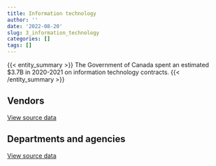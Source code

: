 ```yaml
---
title: Information technology
author: ''
date: '2022-08-20'
slug: 3_information_technology
categories: []
tags: []
---
```


<script src="/rmarkdown-libs/htmlwidgets/htmlwidgets.js"></script>
<link href="/rmarkdown-libs/datatables-css/datatables-crosstalk.css" rel="stylesheet" />
<script src="/rmarkdown-libs/datatables-binding/datatables.js"></script>
<script src="/rmarkdown-libs/jquery/jquery-3.6.0.min.js"></script>
<link href="/rmarkdown-libs/dt-core-bootstrap/css/dataTables.bootstrap.min.css" rel="stylesheet" />
<link href="/rmarkdown-libs/dt-core-bootstrap/css/dataTables.bootstrap.extra.css" rel="stylesheet" />
<script src="/rmarkdown-libs/dt-core-bootstrap/js/jquery.dataTables.min.js"></script>
<script src="/rmarkdown-libs/dt-core-bootstrap/js/dataTables.bootstrap.min.js"></script>
<link href="/rmarkdown-libs/crosstalk/css/crosstalk.min.css" rel="stylesheet" />
<script src="/rmarkdown-libs/crosstalk/js/crosstalk.min.js"></script>
<script src="/rmarkdown-libs/htmlwidgets/htmlwidgets.js"></script>
<link href="/rmarkdown-libs/datatables-css/datatables-crosstalk.css" rel="stylesheet" />
<script src="/rmarkdown-libs/datatables-binding/datatables.js"></script>
<script src="/rmarkdown-libs/jquery/jquery-3.6.0.min.js"></script>
<link href="/rmarkdown-libs/dt-core-bootstrap/css/dataTables.bootstrap.min.css" rel="stylesheet" />
<link href="/rmarkdown-libs/dt-core-bootstrap/css/dataTables.bootstrap.extra.css" rel="stylesheet" />
<script src="/rmarkdown-libs/dt-core-bootstrap/js/jquery.dataTables.min.js"></script>
<script src="/rmarkdown-libs/dt-core-bootstrap/js/dataTables.bootstrap.min.js"></script>
<link href="/rmarkdown-libs/crosstalk/css/crosstalk.min.css" rel="stylesheet" />
<script src="/rmarkdown-libs/crosstalk/js/crosstalk.min.js"></script>

{{< entity_summary >}}
The Government of Canada spent an estimated \$3.7B in 2020-2021 on information technology contracts.
{{< /entity_summary >}}

## Vendors

<div id="htmlwidget-1" style="width:100%;height:auto;" class="datatables html-widget"></div>
<script type="application/json" data-for="htmlwidget-1">{"x":{"style":"bootstrap","filter":"none","vertical":false,"data":[["<a href=\"/vendors/1019837_ontario/\">1019837 ONTARIO<\/a>","<a href=\"/vendors/10647802_canada/\">10647802 CANADA<\/a>","<a href=\"/vendors/11983890_canada_centre/\">11983890 CANADA CENTRE<\/a>","<a href=\"/vendors/2keys/\">2KEYS<\/a>","<a href=\"/vendors/3d_datacomm/\">3D DATACOMM<\/a>","<a href=\"/vendors/3m_canada_company/\">3M CANADA COMPANY<\/a>","<a href=\"/vendors/4_office_automation/\">4 OFFICE AUTOMATION<\/a>","<a href=\"/vendors/4plan_consulting/\">4PLAN CONSULTING<\/a>","<a href=\"/vendors/529040_ontario_and_880382/\">529040 ONTARIO AND 880382<\/a>","<a href=\"/vendors/a_hundred_answers/\">A HUNDRED ANSWERS<\/a>","<a href=\"/vendors/ab_sciex/\">AB SCIEX<\/a>","<a href=\"/vendors/accenture/\">ACCENTURE<\/a>","<a href=\"/vendors/access_2_networks/\">ACCESS 2 NETWORKS<\/a>","<a href=\"/vendors/acme_future_security_controls/\">ACME FUTURE SECURITY CONTROLS<\/a>","<a href=\"/vendors/act/\">ACT<\/a>","<a href=\"/vendors/adga_group/\">ADGA GROUP<\/a>","<a href=\"/vendors/adobe/\">ADOBE<\/a>","<a href=\"/vendors/adrm_technology_consulting/\">ADRM TECHNOLOGY CONSULTING<\/a>","<a href=\"/vendors/advanced_business_interiors/\">ADVANCED BUSINESS INTERIORS<\/a>","<a href=\"/vendors/advanced_chippewa_technologies/\">ADVANCED CHIPPEWA TECHNOLOGIES<\/a>","<a href=\"/vendors/agilent/\">AGILENT<\/a>","<a href=\"/vendors/ainsworth/\">AINSWORTH<\/a>","<a href=\"/vendors/airbus/\">AIRBUS<\/a>","<a href=\"/vendors/altis_human_resources/\">ALTIS HUMAN RESOURCES<\/a>","<a href=\"/vendors/amazon/\">AMAZON<\/a>","<a href=\"/vendors/amtek_engineering/\">AMTEK ENGINEERING<\/a>","<a href=\"/vendors/anixter_canada/\">ANIXTER CANADA<\/a>","<a href=\"/vendors/ansys_canada/\">ANSYS CANADA<\/a>","<a href=\"/vendors/applied_electonics/\">APPLIED ELECTONICS<\/a>","<a href=\"/vendors/apption/\">APPTION<\/a>","<a href=\"/vendors/ari_financial_services/\">ARI FINANCIAL SERVICES<\/a>","<a href=\"/vendors/ariba/\">ARIBA<\/a>","<a href=\"/vendors/aris_global/\">ARIS GLOBAL<\/a>","<a href=\"/vendors/artemp_personnel_services/\">ARTEMP PERSONNEL SERVICES<\/a>","<a href=\"/vendors/asokan_business_interiors/\">ASOKAN BUSINESS INTERIORS<\/a>","<a href=\"/vendors/associated_engineering/\">ASSOCIATED ENGINEERING<\/a>","<a href=\"/vendors/atco/\">ATCO<\/a>","<a href=\"/vendors/attachmate/\">ATTACHMATE<\/a>","<a href=\"/vendors/avi_spl_canada/\">AVI SPL CANADA<\/a>","<a href=\"/vendors/b_l_associates/\">B L ASSOCIATES<\/a>","<a href=\"/vendors/bae_systems/\">BAE SYSTEMS<\/a>","<a href=\"/vendors/banctec_canada/\">BANCTEC CANADA<\/a>","<a href=\"/vendors/banfield_seguin/\">BANFIELD SEGUIN<\/a>","<a href=\"/vendors/bdo_canada/\">BDO CANADA<\/a>","<a href=\"/vendors/bell_and_howell_canada/\">BELL AND HOWELL CANADA<\/a>","<a href=\"/vendors/bell_canada/\">BELL CANADA<\/a>","<a href=\"/vendors/biomerieux_canada/\">BIOMERIEUX CANADA<\/a>","<a href=\"/vendors/black_mcdonald/\">BLACK MCDONALD<\/a>","<a href=\"/vendors/blackberry/\">BLACKBERRY<\/a>","<a href=\"/vendors/bluedot/\">BLUEDOT<\/a>","<a href=\"/vendors/blumetric_environmental/\">BLUMETRIC ENVIRONMENTAL<\/a>","<a href=\"/vendors/bmc_software_canada/\">BMC SOFTWARE CANADA<\/a>","<a href=\"/vendors/bombardier/\">BOMBARDIER<\/a>","<a href=\"/vendors/bp_m_government_im_it_consulting/\">BP M GOVERNMENT IM IT CONSULTING<\/a>","<a href=\"/vendors/bragg_communications/\">BRAGG COMMUNICATIONS<\/a>","<a href=\"/vendors/brandt_tractor/\">BRANDT TRACTOR<\/a>","<a href=\"/vendors/bridges_of_canada/\">BRIDGES OF CANADA<\/a>","<a href=\"/vendors/broadnet_telecom/\">BROADNET TELECOM<\/a>","<a href=\"/vendors/brookfield_global_integrated_solutions/\">BROOKFIELD GLOBAL INTEGRATED SOLUTIONS<\/a>","<a href=\"/vendors/bruker/\">BRUKER<\/a>","<a href=\"/vendors/c_core/\">C CORE<\/a>","<a href=\"/vendors/cache_computer_consulting/\">CACHE COMPUTER CONSULTING<\/a>","<a href=\"/vendors/cae/\">CAE<\/a>","<a href=\"/vendors/calian/\">CALIAN<\/a>","<a href=\"/vendors/campbell_scientific_canada/\">CAMPBELL SCIENTIFIC CANADA<\/a>","<a href=\"/vendors/canada_post/\">CANADA POST<\/a>","<a href=\"/vendors/canadian_bank_note_company/\">CANADIAN BANK NOTE COMPANY<\/a>","<a href=\"/vendors/canadian_corps_of_commissionaires/\">CANADIAN CORPS OF COMMISSIONAIRES<\/a>","<a href=\"/vendors/canadian_development_consultants/\">CANADIAN DEVELOPMENT CONSULTANTS<\/a>","<a href=\"/vendors/canon/\">CANON<\/a>","<a href=\"/vendors/cansel_survey_equipment/\">CANSEL SURVEY EQUIPMENT<\/a>","<a href=\"/vendors/carahsoft_technology/\">CARAHSOFT TECHNOLOGY<\/a>","<a href=\"/vendors/careworx/\">CAREWORX<\/a>","<a href=\"/vendors/carswell/\">CARSWELL<\/a>","<a href=\"/vendors/cbci_telecom/\">CBCI TELECOM<\/a>","<a href=\"/vendors/cdw_canada/\">CDW CANADA<\/a>","<a href=\"/vendors/cedrom_sni/\">CEDROM SNI<\/a>","<a href=\"/vendors/cellebrite/\">CELLEBRITE<\/a>","<a href=\"/vendors/cgi/\">CGI<\/a>","<a href=\"/vendors/channel_management_international/\">CHANNEL MANAGEMENT INTERNATIONAL<\/a>","<a href=\"/vendors/chubb_edwards/\">CHUBB EDWARDS<\/a>","<a href=\"/vendors/cima/\">CIMA<\/a>","<a href=\"/vendors/cision_canada/\">CISION CANADA<\/a>","<a href=\"/vendors/cistel_technology/\">CISTEL TECHNOLOGY<\/a>","<a href=\"/vendors/citrix/\">CITRIX<\/a>","<a href=\"/vendors/click_networks/\">CLICK NETWORKS<\/a>","<a href=\"/vendors/closereach/\">CLOSEREACH<\/a>","<a href=\"/vendors/co_ven/\">CO VEN<\/a>","<a href=\"/vendors/cofomo/\">COFOMO<\/a>","<a href=\"/vendors/colt_canada/\">COLT CANADA<\/a>","<a href=\"/vendors/combat_networks/\">COMBAT NETWORKS<\/a>","<a href=\"/vendors/commvault_systems/\">COMMVAULT SYSTEMS<\/a>","<a href=\"/vendors/compucom_canada/\">COMPUCOM CANADA<\/a>","<a href=\"/vendors/computer_associates_canada/\">COMPUTER ASSOCIATES CANADA<\/a>","<a href=\"/vendors/compuware_of_canada/\">COMPUWARE OF CANADA<\/a>","<a href=\"/vendors/conexsys/\">CONEXSYS<\/a>","<a href=\"/vendors/conoscenti_technologies/\">CONOSCENTI TECHNOLOGIES<\/a>","<a href=\"/vendors/contract_community/\">CONTRACT COMMUNITY<\/a>","<a href=\"/vendors/coradix_technology_consulting/\">CORADIX TECHNOLOGY CONSULTING<\/a>","<a href=\"/vendors/corbel_management/\">CORBEL MANAGEMENT<\/a>","<a href=\"/vendors/cossette_communications/\">COSSETTE COMMUNICATIONS<\/a>","<a href=\"/vendors/csdc_systems/\">CSDC SYSTEMS<\/a>","<a href=\"/vendors/ctoms/\">CTOMS<\/a>","<a href=\"/vendors/cubic_defense_applications/\">CUBIC DEFENSE APPLICATIONS<\/a>","<a href=\"/vendors/cytelligence/\">CYTELLIGENCE<\/a>","<a href=\"/vendors/d_mark_biosciences/\">D MARK BIOSCIENCES<\/a>","<a href=\"/vendors/d4is_solutions/\">D4IS SOLUTIONS<\/a>","<a href=\"/vendors/dalhousie_university/\">DALHOUSIE UNIVERSITY<\/a>","<a href=\"/vendors/dalian_enterprises/\">DALIAN ENTERPRISES<\/a>","<a href=\"/vendors/dasco_equipment/\">DASCO EQUIPMENT<\/a>","<a href=\"/vendors/decisive_technologies/\">DECISIVE TECHNOLOGIES<\/a>","<a href=\"/vendors/delco_automation/\">DELCO AUTOMATION<\/a>","<a href=\"/vendors/dell_computer/\">DELL COMPUTER<\/a>","<a href=\"/vendors/deloitte_and_touche/\">DELOITTE AND TOUCHE<\/a>","<a href=\"/vendors/diligens/\">DILIGENS<\/a>","<a href=\"/vendors/dls_technology/\">DLS TECHNOLOGY<\/a>","<a href=\"/vendors/dnr_consulting_group/\">DNR CONSULTING GROUP<\/a>","<a href=\"/vendors/donna_cona/\">DONNA CONA<\/a>","<a href=\"/vendors/dwp_solutions/\">DWP SOLUTIONS<\/a>","<a href=\"/vendors/dymech_engineering/\">DYMECH ENGINEERING<\/a>","<a href=\"/vendors/dynabook_canada/\">DYNABOOK CANADA<\/a>","<a href=\"/vendors/dynamic_personnel_consultants/\">DYNAMIC PERSONNEL CONSULTANTS<\/a>","<a href=\"/vendors/eagle_professional_resources/\">EAGLE PROFESSIONAL RESOURCES<\/a>","<a href=\"/vendors/eberhard_von_huene_associates/\">EBERHARD VON HUENE ASSOCIATES<\/a>","<a href=\"/vendors/ebsco_canada/\">EBSCO CANADA<\/a>","<a href=\"/vendors/eclipsys_solutions/\">ECLIPSYS SOLUTIONS<\/a>","<a href=\"/vendors/ecole_de_langues_abce/\">ECOLE DE LANGUES ABCE<\/a>","<a href=\"/vendors/ekos_research_associates/\">EKOS RESEARCH ASSOCIATES<\/a>","<a href=\"/vendors/elsevier/\">ELSEVIER<\/a>","<a href=\"/vendors/emcon_services/\">EMCON SERVICES<\/a>","<a href=\"/vendors/empowered_networks/\">EMPOWERED NETWORKS<\/a>","<a href=\"/vendors/entrust/\">ENTRUST<\/a>","<a href=\"/vendors/eperformance/\">EPERFORMANCE<\/a>","<a href=\"/vendors/equasion_business_technologies/\">EQUASION BUSINESS TECHNOLOGIES<\/a>","<a href=\"/vendors/ernst_young/\">ERNST YOUNG<\/a>","<a href=\"/vendors/esri/\">ESRI<\/a>","<a href=\"/vendors/etico/\">ETICO<\/a>","<a href=\"/vendors/excel_human_resources/\">EXCEL HUMAN RESOURCES<\/a>","<a href=\"/vendors/extravision_video_technologies/\">EXTRAVISION VIDEO TECHNOLOGIES<\/a>","<a href=\"/vendors/extron_electronics_rgb_systems/\">EXTRON ELECTRONICS RGB SYSTEMS<\/a>","<a href=\"/vendors/factiva/\">FACTIVA<\/a>","<a href=\"/vendors/fast_track_staffing/\">FAST TRACK STAFFING<\/a>","<a href=\"/vendors/felix_technology/\">FELIX TECHNOLOGY<\/a>","<a href=\"/vendors/forrester_research/\">FORRESTER RESEARCH<\/a>","<a href=\"/vendors/freebalance/\">FREEBALANCE<\/a>","<a href=\"/vendors/frequentis_canada/\">FREQUENTIS CANADA<\/a>","<a href=\"/vendors/fsc/\">FSC<\/a>","<a href=\"/vendors/fujitsu/\">FUJITSU<\/a>","<a href=\"/vendors/fundy_contractors/\">FUNDY CONTRACTORS<\/a>","<a href=\"/vendors/gap_wireless/\">GAP WIRELESS<\/a>","<a href=\"/vendors/gartner/\">GARTNER<\/a>","<a href=\"/vendors/gc_strategies/\">GC STRATEGIES<\/a>","<a href=\"/vendors/general_electric_canada/\">GENERAL ELECTRIC CANADA<\/a>","<a href=\"/vendors/genesis_integration/\">GENESIS INTEGRATION<\/a>","<a href=\"/vendors/glasshouse_systems/\">GLASSHOUSE SYSTEMS<\/a>","<a href=\"/vendors/global_knowledge/\">GLOBAL KNOWLEDGE<\/a>","<a href=\"/vendors/global_upholstery/\">GLOBAL UPHOLSTERY<\/a>","<a href=\"/vendors/golder_associates/\">GOLDER ASSOCIATES<\/a>","<a href=\"/vendors/grand_toy/\">GRAND TOY<\/a>","<a href=\"/vendors/greater_toronto_airport_authority/\">GREATER TORONTO AIRPORT AUTHORITY<\/a>","<a href=\"/vendors/hawboldt_industries/\">HAWBOLDT INDUSTRIES<\/a>","<a href=\"/vendors/haworth/\">HAWORTH<\/a>","<a href=\"/vendors/hewlett_packard/\">HEWLETT PACKARD<\/a>","<a href=\"/vendors/hitachi_data_systems/\">HITACHI DATA SYSTEMS<\/a>","<a href=\"/vendors/hitrac/\">HITRAC<\/a>","<a href=\"/vendors/honeywell/\">HONEYWELL<\/a>","<a href=\"/vendors/hootsuite_media/\">HOOTSUITE MEDIA<\/a>","<a href=\"/vendors/horizant/\">HORIZANT<\/a>","<a href=\"/vendors/hoskin_scientific/\">HOSKIN SCIENTIFIC<\/a>","<a href=\"/vendors/hubspoke/\">HUBSPOKE<\/a>","<a href=\"/vendors/hypertec/\">HYPERTEC<\/a>","<a href=\"/vendors/i4c_information_technology/\">I4C INFORMATION TECHNOLOGY<\/a>","<a href=\"/vendors/ibiska_telecom/\">IBISKA TELECOM<\/a>","<a href=\"/vendors/ibm_canada/\">IBM CANADA<\/a>","<a href=\"/vendors/iceberg_networks/\">ICEBERG NETWORKS<\/a>","<a href=\"/vendors/ids_systems_consultants/\">IDS SYSTEMS CONSULTANTS<\/a>","<a href=\"/vendors/ifathom/\">IFATHOM<\/a>","<a href=\"/vendors/ihs_global/\">IHS GLOBAL<\/a>","<a href=\"/vendors/iic_technologies/\">IIC TECHNOLOGIES<\/a>","<a href=\"/vendors/illumina_canada/\">ILLUMINA CANADA<\/a>","<a href=\"/vendors/imp_group/\">IMP GROUP<\/a>","<a href=\"/vendors/imtech_marine_canada/\">IMTECH MARINE CANADA<\/a>","<a href=\"/vendors/info_tech_research_group/\">INFO TECH RESEARCH GROUP<\/a>","<a href=\"/vendors/infosys/\">INFOSYS<\/a>","<a href=\"/vendors/inland_audio_visual/\">INLAND AUDIO VISUAL<\/a>","<a href=\"/vendors/inmarsat_solutions/\">INMARSAT SOLUTIONS<\/a>","<a href=\"/vendors/innovasea_marine_systems_canada/\">INNOVASEA MARINE SYSTEMS CANADA<\/a>","<a href=\"/vendors/insa/\">INSA<\/a>","<a href=\"/vendors/instrux_media/\">INSTRUX MEDIA<\/a>","<a href=\"/vendors/integra_networks/\">INTEGRA NETWORKS<\/a>","<a href=\"/vendors/integrated_distribution_systems/\">INTEGRATED DISTRIBUTION SYSTEMS<\/a>","<a href=\"/vendors/intellinx_software/\">INTELLINX SOFTWARE<\/a>","<a href=\"/vendors/interactive_audio_visual/\">INTERACTIVE AUDIO VISUAL<\/a>","<a href=\"/vendors/intergraph_canada/\">INTERGRAPH CANADA<\/a>","<a href=\"/vendors/international_safety_research/\">INTERNATIONAL SAFETY RESEARCH<\/a>","<a href=\"/vendors/ipss/\">IPSS<\/a>","<a href=\"/vendors/iron_mountain/\">IRON MOUNTAIN<\/a>","<a href=\"/vendors/isomass_scientific/\">ISOMASS SCIENTIFIC<\/a>","<a href=\"/vendors/it_net_consultants/\">IT NET CONSULTANTS<\/a>","<a href=\"/vendors/itex/\">ITEX<\/a>","<a href=\"/vendors/j_j_trailers_manufacturers_and_sales/\">J J TRAILERS MANUFACTURERS AND SALES<\/a>","<a href=\"/vendors/jastram_engineering/\">JASTRAM ENGINEERING<\/a>","<a href=\"/vendors/johnson_controls_canada/\">JOHNSON CONTROLS CANADA<\/a>","<a href=\"/vendors/jumping_elephants/\">JUMPING ELEPHANTS<\/a>","<a href=\"/vendors/kaycom/\">KAYCOM<\/a>","<a href=\"/vendors/keydata_associates/\">KEYDATA ASSOCIATES<\/a>","<a href=\"/vendors/keysight_technologies_canada/\">KEYSIGHT TECHNOLOGIES CANADA<\/a>","<a href=\"/vendors/kongsberg/\">KONGSBERG<\/a>","<a href=\"/vendors/konica_minolta_business_solutions/\">KONICA MINOLTA BUSINESS SOLUTIONS<\/a>","<a href=\"/vendors/kpmg/\">KPMG<\/a>","<a href=\"/vendors/kubota_canada/\">KUBOTA CANADA<\/a>","<a href=\"/vendors/kyndryl_canada/\">KYNDRYL CANADA<\/a>","<a href=\"/vendors/l3harris/\">L3HARRIS<\/a>","<a href=\"/vendors/language_research_development_group/\">LANGUAGE RESEARCH DEVELOPMENT GROUP<\/a>","<a href=\"/vendors/lannick_contract_solutions/\">LANNICK CONTRACT SOLUTIONS<\/a>","<a href=\"/vendors/lansdowne_technologies/\">LANSDOWNE TECHNOLOGIES<\/a>","<a href=\"/vendors/laurentian_technologies/\">LAURENTIAN TECHNOLOGIES<\/a>","<a href=\"/vendors/leo_pisces_services_group/\">LEO PISCES SERVICES GROUP<\/a>","<a href=\"/vendors/leonardo/\">LEONARDO<\/a>","<a href=\"/vendors/les_traductions_tessier/\">LES TRADUCTIONS TESSIER<\/a>","<a href=\"/vendors/leverage_technology_resources/\">LEVERAGE TECHNOLOGY RESOURCES<\/a>","<a href=\"/vendors/levitt_safety/\">LEVITT SAFETY<\/a>","<a href=\"/vendors/lexisnexis_canada/\">LEXISNEXIS CANADA<\/a>","<a href=\"/vendors/life_technologies/\">LIFE TECHNOLOGIES<\/a>","<a href=\"/vendors/lifespeak/\">LIFESPEAK<\/a>","<a href=\"/vendors/like_10/\">LIKE 10<\/a>","<a href=\"/vendors/lionbridge/\">LIONBRIDGE<\/a>","<a href=\"/vendors/ls_telcom/\">LS TELCOM<\/a>","<a href=\"/vendors/lumina_it/\">LUMINA IT<\/a>","<a href=\"/vendors/m_d_charlton/\">M D CHARLTON<\/a>","<a href=\"/vendors/macdonald_dettwiler_and_associates/\">MACDONALD DETTWILER AND ASSOCIATES<\/a>","<a href=\"/vendors/magellan_aerospace/\">MAGELLAN AEROSPACE<\/a>","<a href=\"/vendors/makwa_resourcing/\">MAKWA RESOURCING<\/a>","<a href=\"/vendors/manpower_services_canada/\">MANPOWER SERVICES CANADA<\/a>","<a href=\"/vendors/maplesoft_consulting/\">MAPLESOFT CONSULTING<\/a>","<a href=\"/vendors/maverin/\">MAVERIN<\/a>","<a href=\"/vendors/maximus_canada/\">MAXIMUS CANADA<\/a>","<a href=\"/vendors/maxsys_staffing_and_consulting/\">MAXSYS STAFFING AND CONSULTING<\/a>","<a href=\"/vendors/mcafee_international/\">MCAFEE INTERNATIONAL<\/a>","<a href=\"/vendors/mckinsey_and_company/\">MCKINSEY AND COMPANY<\/a>","<a href=\"/vendors/mdos_consulting/\">MDOS CONSULTING<\/a>","<a href=\"/vendors/media_q/\">MEDIA Q<\/a>","<a href=\"/vendors/mega_tech/\">MEGA TECH<\/a>","<a href=\"/vendors/messa_computing/\">MESSA COMPUTING<\/a>","<a href=\"/vendors/metocean_telematics/\">METOCEAN TELEMATICS<\/a>","<a href=\"/vendors/mgis/\">MGIS<\/a>","<a href=\"/vendors/michael_wager_consulting/\">MICHAEL WAGER CONSULTING<\/a>","<a href=\"/vendors/micro_focus_canada/\">MICRO FOCUS CANADA<\/a>","<a href=\"/vendors/microsoft_canada/\">MICROSOFT CANADA<\/a>","<a href=\"/vendors/millbrook_tactical/\">MILLBROOK TACTICAL<\/a>","<a href=\"/vendors/mindwire_systems/\">MINDWIRE SYSTEMS<\/a>","<a href=\"/vendors/ministry_of_finance/\">MINISTRY OF FINANCE<\/a>","<a href=\"/vendors/mishkumi_technologies/\">MISHKUMI TECHNOLOGIES<\/a>","<a href=\"/vendors/mnp/\">MNP<\/a>","<a href=\"/vendors/modis_canada/\">MODIS CANADA<\/a>","<a href=\"/vendors/moerae_solutions/\">MOERAE SOLUTIONS<\/a>","<a href=\"/vendors/moneris/\">MONERIS<\/a>","<a href=\"/vendors/moore_canada/\">MOORE CANADA<\/a>","<a href=\"/vendors/morneau_shepell/\">MORNEAU SHEPELL<\/a>","<a href=\"/vendors/morpho_canada/\">MORPHO CANADA<\/a>","<a href=\"/vendors/morrison_hershfield/\">MORRISON HERSHFIELD<\/a>","<a href=\"/vendors/motorola_solutions_canada/\">MOTOROLA SOLUTIONS CANADA<\/a>","<a href=\"/vendors/mts_allstream/\">MTS ALLSTREAM<\/a>","<a href=\"/vendors/n12_consulting/\">N12 CONSULTING<\/a>","<a href=\"/vendors/national_arts_centre/\">NATIONAL ARTS CENTRE<\/a>","<a href=\"/vendors/nations_translation_group/\">NATIONS TRANSLATION GROUP<\/a>","<a href=\"/vendors/nattiq/\">NATTIQ<\/a>","<a href=\"/vendors/nav_canada/\">NAV CANADA<\/a>","<a href=\"/vendors/navpoint_consulting_group/\">NAVPOINT CONSULTING GROUP<\/a>","<a href=\"/vendors/newfound_recruiting/\">NEWFOUND RECRUITING<\/a>","<a href=\"/vendors/niche_technology/\">NICHE TECHNOLOGY<\/a>","<a href=\"/vendors/nimble_information_strategies/\">NIMBLE INFORMATION STRATEGIES<\/a>","<a href=\"/vendors/nisha_techonologies/\">NISHA TECHONOLOGIES<\/a>","<a href=\"/vendors/nissan_canada/\">NISSAN CANADA<\/a>","<a href=\"/vendors/nortac_defence/\">NORTAC DEFENCE<\/a>","<a href=\"/vendors/northwestel/\">NORTHWESTEL<\/a>","<a href=\"/vendors/nortrax_canada/\">NORTRAX CANADA<\/a>","<a href=\"/vendors/nova_networks/\">NOVA NETWORKS<\/a>","<a href=\"/vendors/nrns/\">NRNS<\/a>","<a href=\"/vendors/nuctech_company/\">NUCTECH COMPANY<\/a>","<a href=\"/vendors/nuix_north_america/\">NUIX NORTH AMERICA<\/a>","<a href=\"/vendors/olin/\">OLIN<\/a>","<a href=\"/vendors/onix_networking_canada/\">ONIX NETWORKING CANADA<\/a>","<a href=\"/vendors/onx_enterprise_solutions/\">ONX ENTERPRISE SOLUTIONS<\/a>","<a href=\"/vendors/openframe_technologies/\">OPENFRAME TECHNOLOGIES<\/a>","<a href=\"/vendors/opentext/\">OPENTEXT<\/a>","<a href=\"/vendors/oproma/\">OPROMA<\/a>","<a href=\"/vendors/optiv_canada_federal/\">OPTIV CANADA FEDERAL<\/a>","<a href=\"/vendors/oracle_canada/\">ORACLE CANADA<\/a>","<a href=\"/vendors/orangutech/\">ORANGUTECH<\/a>","<a href=\"/vendors/paladin_group/\">PALADIN GROUP<\/a>","<a href=\"/vendors/panasonic/\">PANASONIC<\/a>","<a href=\"/vendors/patlon_aircraft_industries/\">PATLON AIRCRAFT INDUSTRIES<\/a>","<a href=\"/vendors/perceptics/\">PERCEPTICS<\/a>","<a href=\"/vendors/persistent_systems/\">PERSISTENT SYSTEMS<\/a>","<a href=\"/vendors/phaselock_systems_international/\">PHASELOCK SYSTEMS INTERNATIONAL<\/a>","<a href=\"/vendors/pitney_bowes/\">PITNEY BOWES<\/a>","<a href=\"/vendors/pleiad_canada/\">PLEIAD CANADA<\/a>","<a href=\"/vendors/pmg_technologies/\">PMG TECHNOLOGIES<\/a>","<a href=\"/vendors/podolinsky_equipment/\">PODOLINSKY EQUIPMENT<\/a>","<a href=\"/vendors/polaris_industries/\">POLARIS INDUSTRIES<\/a>","<a href=\"/vendors/portage_personnel/\">PORTAGE PERSONNEL<\/a>","<a href=\"/vendors/postmedia_network/\">POSTMEDIA NETWORK<\/a>","<a href=\"/vendors/pragmatic_conferencing/\">PRAGMATIC CONFERENCING<\/a>","<a href=\"/vendors/precisionerp/\">PRECISIONERP<\/a>","<a href=\"/vendors/precisionit/\">PRECISIONIT<\/a>","<a href=\"/vendors/pricewaterhouse_coopers/\">PRICEWATERHOUSE COOPERS<\/a>","<a href=\"/vendors/primex_project_management/\">PRIMEX PROJECT MANAGEMENT<\/a>","<a href=\"/vendors/printers_plus/\">PRINTERS PLUS<\/a>","<a href=\"/vendors/procom_consultants/\">PROCOM CONSULTANTS<\/a>","<a href=\"/vendors/promaxis/\">PROMAXIS<\/a>","<a href=\"/vendors/proquest/\">PROQUEST<\/a>","<a href=\"/vendors/prosci_canada/\">PROSCI CANADA<\/a>","<a href=\"/vendors/protak_consulting_group/\">PROTAK CONSULTING GROUP<\/a>","<a href=\"/vendors/purelogic/\">PURELOGIC<\/a>","<a href=\"/vendors/purespirit_solutions/\">PURESPIRIT SOLUTIONS<\/a>","<a href=\"/vendors/qiagen/\">QIAGEN<\/a>","<a href=\"/vendors/qmr/\">QMR<\/a>","<a href=\"/vendors/quantum_management_services/\">QUANTUM MANAGEMENT SERVICES<\/a>","<a href=\"/vendors/r2i/\">R2I<\/a>","<a href=\"/vendors/rampart_international/\">RAMPART INTERNATIONAL<\/a>","<a href=\"/vendors/randstad/\">RANDSTAD<\/a>","<a href=\"/vendors/rapiscan_systems/\">RAPISCAN SYSTEMS<\/a>","<a href=\"/vendors/raymond_chabot_grant_thornton/\">RAYMOND CHABOT GRANT THORNTON<\/a>","<a href=\"/vendors/raytheon/\">RAYTHEON<\/a>","<a href=\"/vendors/rheinmetall/\">RHEINMETALL<\/a>","<a href=\"/vendors/risk_sciences_international/\">RISK SCIENCES INTERNATIONAL<\/a>","<a href=\"/vendors/rockwell_collins_canada/\">ROCKWELL COLLINS CANADA<\/a>","<a href=\"/vendors/rogers/\">ROGERS<\/a>","<a href=\"/vendors/rohde_schwarz_canada/\">ROHDE SCHWARZ CANADA<\/a>","<a href=\"/vendors/s_p_global_market_intelligence/\">S P GLOBAL MARKET INTELLIGENCE<\/a>","<a href=\"/vendors/saba_software/\">SABA SOFTWARE<\/a>","<a href=\"/vendors/salesforce_canada/\">SALESFORCE CANADA<\/a>","<a href=\"/vendors/sap/\">SAP<\/a>","<a href=\"/vendors/sas_institute/\">SAS INSTITUTE<\/a>","<a href=\"/vendors/sasktel/\">SASKTEL<\/a>","<a href=\"/vendors/sc2_0_stepped_care_solutions/\">SC2 0 STEPPED CARE SOLUTIONS<\/a>","<a href=\"/vendors/scalar_decisions/\">SCALAR DECISIONS<\/a>","<a href=\"/vendors/sdl_international_canada/\">SDL INTERNATIONAL CANADA<\/a>","<a href=\"/vendors/seacoast_marine_electronics/\">SEACOAST MARINE ELECTRONICS<\/a>","<a href=\"/vendors/securekey_technologies/\">SECUREKEY TECHNOLOGIES<\/a>","<a href=\"/vendors/sensus_communication_solutions/\">SENSUS COMMUNICATION SOLUTIONS<\/a>","<a href=\"/vendors/sharp_electronics/\">SHARP ELECTRONICS<\/a>","<a href=\"/vendors/shaw_cable/\">SHAW CABLE<\/a>","<a href=\"/vendors/shi_canada/\">SHI CANADA<\/a>","<a href=\"/vendors/si_systems/\">SI SYSTEMS<\/a>","<a href=\"/vendors/siemens/\">SIEMENS<\/a>","<a href=\"/vendors/sierra_systems_group/\">SIERRA SYSTEMS GROUP<\/a>","<a href=\"/vendors/simex_defence/\">SIMEX DEFENCE<\/a>","<a href=\"/vendors/simplex_grinnell/\">SIMPLEX GRINNELL<\/a>","<a href=\"/vendors/skillsoft_canada/\">SKILLSOFT CANADA<\/a>","<a href=\"/vendors/smiths_detection/\">SMITHS DETECTION<\/a>","<a href=\"/vendors/snc_lavalin/\">SNC LAVALIN<\/a>","<a href=\"/vendors/softchoice/\">SOFTCHOICE<\/a>","<a href=\"/vendors/softsim_technologies/\">SOFTSIM TECHNOLOGIES<\/a>","<a href=\"/vendors/solotech/\">SOLOTECH<\/a>","<a href=\"/vendors/somos/\">SOMOS<\/a>","<a href=\"/vendors/southwest_research_institute/\">SOUTHWEST RESEARCH INSTITUTE<\/a>","<a href=\"/vendors/sra_staffing_solutions/\">SRA STAFFING SOLUTIONS<\/a>","<a href=\"/vendors/stantec/\">STANTEC<\/a>","<a href=\"/vendors/stoneworks_technologies/\">STONEWORKS TECHNOLOGIES<\/a>","<a href=\"/vendors/stratos/\">STRATOS<\/a>","<a href=\"/vendors/summit_canada_distributors/\">SUMMIT CANADA DISTRIBUTORS<\/a>","<a href=\"/vendors/super_channel_international/\">SUPER CHANNEL INTERNATIONAL<\/a>","<a href=\"/vendors/synersolutions_technologies/\">SYNERSOLUTIONS TECHNOLOGIES<\/a>","<a href=\"/vendors/systematix_solutions/\">SYSTEMATIX SOLUTIONS<\/a>","<a href=\"/vendors/systemscope/\">SYSTEMSCOPE<\/a>","<a href=\"/vendors/tag_hr/\">TAG HR<\/a>","<a href=\"/vendors/taligent_consulting/\">TALIGENT CONSULTING<\/a>","<a href=\"/vendors/tankatek/\">TANKATEK<\/a>","<a href=\"/vendors/tecsis/\">TECSIS<\/a>","<a href=\"/vendors/teknion/\">TEKNION<\/a>","<a href=\"/vendors/teksystems_canada/\">TEKSYSTEMS CANADA<\/a>","<a href=\"/vendors/telecom_computer_services/\">TELECOM COMPUTER SERVICES<\/a>","<a href=\"/vendors/teledyne/\">TELEDYNE<\/a>","<a href=\"/vendors/telesat/\">TELESAT<\/a>","<a href=\"/vendors/telus_canada/\">TELUS CANADA<\/a>","<a href=\"/vendors/tenaquip/\">TENAQUIP<\/a>","<a href=\"/vendors/teramach_technologies/\">TERAMACH TECHNOLOGIES<\/a>","<a href=\"/vendors/tes_contract_services/\">TES CONTRACT SERVICES<\/a>","<a href=\"/vendors/testforce_systems/\">TESTFORCE SYSTEMS<\/a>","<a href=\"/vendors/thales/\">THALES<\/a>","<a href=\"/vendors/the_aim_group/\">THE AIM GROUP<\/a>","<a href=\"/vendors/the_halifax_computer_consulting_group/\">THE HALIFAX COMPUTER CONSULTING GROUP<\/a>","<a href=\"/vendors/the_halifax_group/\">THE HALIFAX GROUP<\/a>","<a href=\"/vendors/the_it_broker/\">THE IT BROKER<\/a>","<a href=\"/vendors/the_ktl_group/\">THE KTL GROUP<\/a>","<a href=\"/vendors/the_mathworks/\">THE MATHWORKS<\/a>","<a href=\"/vendors/the_right_door_consulting/\">THE RIGHT DOOR CONSULTING<\/a>","<a href=\"/vendors/the_vcan_group/\">THE VCAN GROUP<\/a>","<a href=\"/vendors/thermo_fisher_scientific/\">THERMO FISHER SCIENTIFIC<\/a>","<a href=\"/vendors/thomas_schmidt/\">THOMAS SCHMIDT<\/a>","<a href=\"/vendors/thomson_reuters/\">THOMSON REUTERS<\/a>","<a href=\"/vendors/thrive_health/\">THRIVE HEALTH<\/a>","<a href=\"/vendors/tiree/\">TIREE<\/a>","<a href=\"/vendors/toromont/\">TOROMONT<\/a>","<a href=\"/vendors/toshiba_canada/\">TOSHIBA CANADA<\/a>","<a href=\"/vendors/totem_offisource/\">TOTEM OFFISOURCE<\/a>","<a href=\"/vendors/tpg_technology_consultants/\">TPG TECHNOLOGY CONSULTANTS<\/a>","<a href=\"/vendors/track24_canada/\">TRACK24 CANADA<\/a>","<a href=\"/vendors/transpolar_technology/\">TRANSPOLAR TECHNOLOGY<\/a>","<a href=\"/vendors/trm_technologies/\">TRM TECHNOLOGIES<\/a>","<a href=\"/vendors/tundra_technical_solutions/\">TUNDRA TECHNICAL SOLUTIONS<\/a>","<a href=\"/vendors/turtle_island_staffing/\">TURTLE ISLAND STAFFING<\/a>","<a href=\"/vendors/tyco_integrated_fire_security/\">TYCO INTEGRATED FIRE SECURITY<\/a>","<a href=\"/vendors/ultra_electronics/\">ULTRA ELECTRONICS<\/a>","<a href=\"/vendors/unisoft_international/\">UNISOFT INTERNATIONAL<\/a>","<a href=\"/vendors/unisource/\">UNISOURCE<\/a>","<a href=\"/vendors/unisys_canada/\">UNISYS CANADA<\/a>","<a href=\"/vendors/united_rentals_of_canada/\">UNITED RENTALS OF CANADA<\/a>","<a href=\"/vendors/universite_laval/\">UNIVERSITE LAVAL<\/a>","<a href=\"/vendors/university_of_calgary/\">UNIVERSITY OF CALGARY<\/a>","<a href=\"/vendors/university_of_guelph/\">UNIVERSITY OF GUELPH<\/a>","<a href=\"/vendors/university_of_new_brunswick/\">UNIVERSITY OF NEW BRUNSWICK<\/a>","<a href=\"/vendors/university_of_ottawa/\">UNIVERSITY OF OTTAWA<\/a>","<a href=\"/vendors/university_of_saskatchewan/\">UNIVERSITY OF SASKATCHEWAN<\/a>","<a href=\"/vendors/university_of_waterloo/\">UNIVERSITY OF WATERLOO<\/a>","<a href=\"/vendors/vaisala_canada/\">VAISALA CANADA<\/a>","<a href=\"/vendors/valcom_consulting/\">VALCOM CONSULTING<\/a>","<a href=\"/vendors/veritaaq_technology_house/\">VERITAAQ TECHNOLOGY HOUSE<\/a>","<a href=\"/vendors/veritas_technologies/\">VERITAS TECHNOLOGIES<\/a>","<a href=\"/vendors/vfa_canada/\">VFA CANADA<\/a>","<a href=\"/vendors/vmware/\">VMWARE<\/a>","<a href=\"/vendors/vwr_international/\">VWR INTERNATIONAL<\/a>","<a href=\"/vendors/wajax/\">WAJAX<\/a>","<a href=\"/vendors/watchguard_video/\">WATCHGUARD VIDEO<\/a>","<a href=\"/vendors/waters/\">WATERS<\/a>","<a href=\"/vendors/wesco_distribution_canada/\">WESCO DISTRIBUTION CANADA<\/a>","<a href=\"/vendors/westbury_national_show_systems/\">WESTBURY NATIONAL SHOW SYSTEMS<\/a>","<a href=\"/vendors/westower_communications/\">WESTOWER COMMUNICATIONS<\/a>","<a href=\"/vendors/wildlife_computers/\">WILDLIFE COMPUTERS<\/a>","<a href=\"/vendors/william_j_barker_clinical/\">WILLIAM J BARKER CLINICAL<\/a>","<a href=\"/vendors/wintersteiger/\">WINTERSTEIGER<\/a>","<a href=\"/vendors/wolters_kluwer/\">WOLTERS KLUWER<\/a>","<a href=\"/vendors/workdynamics_technologies/\">WORKDYNAMICS TECHNOLOGIES<\/a>","<a href=\"/vendors/worldreach_software/\">WORLDREACH SOFTWARE<\/a>","<a href=\"/vendors/wsp/\">WSP<\/a>","<a href=\"/vendors/wyssen_avalanche_control/\">WYSSEN AVALANCHE CONTROL<\/a>","<a href=\"/vendors/xerox/\">XEROX<\/a>","<a href=\"/vendors/xpert_solutions_technologiques/\">XPERT SOLUTIONS TECHNOLOGIQUES<\/a>","<a href=\"/vendors/yamaha_motors_canada/\">YAMAHA MOTORS CANADA<\/a>","<a href=\"/vendors/zayo_canada/\">ZAYO CANADA<\/a>","<a href=\"/vendors/zernam_enterprise/\">ZERNAM ENTERPRISE<\/a>","<a href=\"/vendors/zycom/\">ZYCOM<\/a>"],[22304.94,null,null,10729676.71,340717.8,1848744.09,468733.45,298565.9,null,1404660.89,15313.72,7544713.31,2880682.97,185390.85,1896079.69,9968691.49,8737074.75,14626978.23,12023.2,15366410.07,53090.77,null,258701.32,768039.96,null,165016.62,396960.21,931898.43,3855201.73,1219089.77,110.26,1840973.54,348865.8,null,null,128281.8,383270.33,1246008.1,6246266.32,1500286.03,null,1141344.41,27163.97,1884795.4,2547019.59,293091388.58,24976.62,null,4726701.75,null,126126,4607702.36,null,287535.51,2234837.59,104206.3,null,null,27287.74,null,701.43,15638916.7,8040.68,6888855.02,null,27657.3,1475305.73,42247.39,1308913.93,1823841.98,397853.38,7050803.56,3040279.5,801513.59,6167618.91,20163231.31,31710.74,924620.64,29736970.7,232696.89,37049.36,null,9223.21,19575158.41,3631518.71,10057936.67,1123644.09,null,27789880.41,2389108.82,9680859.81,6008888.02,18019220.44,25609483.65,2129275.26,8992346.2,824884.69,687310.97,19982620.52,null,22431,1305891.96,null,21986.33,2910136.99,5206.25,2156565.66,null,5698518.54,25908.35,14547263.89,69403.97,17968322.94,5445729.51,13239.57,376628.23,12375842.89,21915352.46,1398065.2,null,null,null,2021170.89,null,50191.84,17507284.76,12600,175633.64,488277.48,300741,2009854.49,4808407.02,988082.85,2029602.03,4269848.15,8702500.74,1852502.77,32005116.45,288572.72,460298.55,145684.72,24860,null,151488.82,1915591.91,2873877.24,44588.61,10189926.78,0,44689.1,8766217.71,3540507.2,12285,2458885.86,1390566.37,130718.44,null,0,14173.95,null,null,null,16450099.75,13151602.12,2499821.1,3656942.39,1330336.95,1472327.38,null,356159.34,6634667.61,2246989.48,15419858.14,295852672.92,267918.8,303418.78,401979.51,220391.93,null,null,1833976.96,null,191312.16,null,370007.12,23000523.95,null,13263797.95,558805.06,3876419.43,106467.33,1195967.33,1290223.85,482202.34,277501.53,10502516.79,772664.19,37826.82,7516200.56,28070909.78,null,null,null,49530.95,24673.06,null,246106.44,null,127966.93,59078.84,33911.23,null,2837126.19,209741.8,41234.52,121614.3,213765.51,392683.94,null,38531.79,850832.39,93298.58,643515.11,33449.85,107734.04,726659.83,33968.98,7315961.3,6189079.97,1754703.95,1018054.3,163752.74,24834.6,1537281.24,36867428.61,27594,null,618447.46,5581358.08,null,1074676.76,null,274009.11,2303152.23,4839608.7,4224398.77,1125122.98,8589999.24,133722610.26,275604.28,28830970.23,2235600,7263854.31,1153868.52,33111167.78,1434902.18,28783366.74,null,null,1732160.23,13839,73809898.89,10814357.72,1367105.66,null,null,383527.61,26291.33,729602.19,2988590.67,1248273.19,81987.27,42323705.83,27503.74,4194194.97,4232484.87,163070.3,841515.58,1618530.85,null,21026.13,null,901471.91,29049381.43,944308.8,11135339.57,528925.71,52468.98,70265749.19,1714950.96,342265.95,2544624.12,null,657444.01,331016.7,442963.17,379623.69,43222.5,225540.96,153612.36,47907.78,45014.4,118440.39,3721503.09,3925508.92,3835257.94,22755064.11,null,3053908.69,11456671.09,2080668.62,295994.58,27026.02,829386.21,2082675.65,455993.01,32952.72,916830,2308008.14,null,1143648.59,28948625.27,null,340170.4,null,1259310.53,87629.18,28603.44,71401080.29,279526.08,383606.82,128556.67,null,14182218.34,8350349.64,5090752.42,null,356672.38,null,null,null,76771.05,513051.62,542084.69,674664.94,54996519.76,401941.2,4278820.77,17372.46,null,905569.51,85835.39,14122,10949389.3,52878.69,4526619.63,1508862.76,null,613774.58,256253.32,21174473.27,14790.01,191382.18,null,37064,21590862.55,2980936.09,316547.62,922569.96,1794914.25,40924.07,null,22159884.84,17199606.37,159986.09,19373655.2,103027782.97,null,28617279.15,15794484.16,839329.8,745439.6,4968399.09,49296.25,524971.58,1501381.16,1239462.92,916443.95,null,1697978.45,36670.69,216588.12,128941.72,null,1402413.23,13380.86,20980738.01,null,26716030.2,2807582.38,8007740.5,6366480.35,2039147.53,153975.84,24480.08,85290.05,1243824.76,null,13353878.02,null,null,25990,116890.85,74212.87,64445.31,13017.81,22600,460419.38,219543.07,60936260.11,3219192.2,289362.29,34385584.33,null,312931.62,896519.9,71680.89,104670.49,237731.12,269541.75,null,187862.5,1004106.28,254473.48,1961850.92,748777.32,23311.19,null,6604967.78,null,36107.99,32023613.98,1084227.28,2173457.35],[null,null,null,11126747.19,506059.18,1848744.09,287438.51,194104.86,null,2693995.14,null,9273420.3,4839406.75,134522.87,1819713.42,16441481.96,7528403.73,12327136.25,17810.48,18342716.57,78390.65,null,19940.71,1759090.98,null,165016.62,132099.41,1176018.9,3195048.36,1145481.57,null,1840973.54,713895.35,null,10345.15,128281.8,null,2652126.71,5975783.75,1500286.03,null,1189444.93,9470.63,1915808.52,2583368.27,343500515.31,null,null,3007374.11,null,null,8145801.66,null,300188.06,2234837.59,null,null,null,null,null,24217.97,22318924.48,null,18627118.1,15463.21,46423.49,1475305.73,100130.63,null,2122838.94,163119.56,5643495.09,1249164.19,1919282.17,11181736.18,23840783.27,37288.06,974749.79,25006108.21,638888.64,49018.04,null,1758.33,21971963.17,3663047.14,7025540.37,1840287.03,921015.01,40639746.21,2262499.7,10015218.15,3180216.5,18711987.02,29535466.72,2409764.27,8273620.11,585888.26,220871.9,18416907.58,null,null,1711894.73,null,null,5650000,79178.36,2696930.16,null,3894260.2,12880.57,15530122.38,336956.02,12668315.72,25752572.97,null,595930.31,5469171.63,26107549.33,522974.12,null,null,82783.8,1896001.56,10747.08,347856.5,15711489.78,null,null,496449.01,4698606.1,4520778.65,5954794.92,1474194.23,806091.54,5369163.6,6476649.71,673010.81,29165758.22,179079.87,469609.53,908787.92,41956.51,136478.5,65731.82,1923401.67,2055061.81,null,9011308.74,null,39319.23,16141085.49,5061432.03,null,1580833.04,1547177.76,323832.84,20821.85,null,null,null,680915,31930.15,11566507.47,3203568.7,125864.25,2289613.04,1330336.95,1259995.13,45308.49,356159.34,15813931.31,2402814.36,25810956.52,369370884.59,1783519.32,408356.41,1417378.65,161071.86,null,45355.38,1033277.67,null,599118.67,19784833.18,784699.76,22975170.75,null,15083295.87,252646.07,6731642.54,34936.44,1195967.33,868558.44,433435.33,90937.1,13825854.51,1172634.19,null,6976954.55,25779016.95,28832.81,null,null,1079292.96,null,1057800.29,111258.15,1237898.08,147657.73,674409.82,null,3466250.36,5404732.57,135208.3,null,null,946782.54,868350.31,11800,null,919886.42,736876.23,692442.83,null,107734.04,2038690.49,11354.01,6852151.19,6317793.68,2056002.9,963945.36,96008.46,1083833.42,1019318.84,35685456.64,144976.6,null,496584.04,1731180.36,388120.38,2262040.14,8148.36,314018.79,1662859.95,4825009.55,7091668.58,4452894.28,8678891.65,133903676.51,145995.08,25592951.44,null,7086479.66,1553099.92,40054704.01,1241403.58,28783366.74,null,null,1559072.56,null,65623172.13,5563575.91,908825.65,75637.97,null,449738.62,68433.93,3573318.91,4186872.48,1248273.19,42066.99,54321997.9,null,4194194.97,4450446.3,34100.44,580556.81,1669475.61,null,17192.55,43953.65,901471.91,7579522.78,2247619.85,11439884.86,598807.39,1846100.77,77666687.1,4380246.57,1158579.03,5400026.6,15735.94,1341766.75,null,1209388.62,144585.15,null,null,37792.34,null,null,141926.19,3744843.69,2587039.09,4073398.99,25387782.94,null,2493440.26,9999010.28,1577606.11,90466.01,null,2837940.48,5859793.75,3217913.39,40207.8,1506820.16,null,null,1303019.05,22055679.53,null,190523.14,1051013,1259310.53,115998.04,28445.63,52207690.28,421418.3,null,64856.4,null,12573189.72,8902373.4,5142757.85,null,972161.31,39986.97,null,12919.37,905227.07,1067740.89,1163414.97,1044658.54,66484955.2,338595.25,4037471.74,102265.99,259740.85,916436.57,55979.61,null,10283082.32,47921.31,6361891.45,832975.98,null,767054.47,82811.97,8212259.47,null,502183.75,null,44859.83,22543842.32,3042067.14,875302.14,1421284.63,3186008.78,543149.61,254956.46,41423721.89,6848142.9,840897.73,17350849.6,100178487.32,null,27592485.39,11344995.72,2071796.32,1831177.19,7170961.67,342776.5,1103887.12,181849.78,3494178.54,992186.66,24408,1528113.76,21364.91,1017740.55,177297.39,null,789459.57,4316.4,20089310.14,null,39324578.09,2701195.52,5202294.6,4529357.65,1224411.12,188435.25,16550.94,122355.36,1243824.76,null,13123384.17,64022.68,null,44577.25,116890.85,74212.87,null,null,null,460419.38,435506.63,70560753.87,2599263.09,289362.29,10305969.9,null,411173.31,1392106.25,85946.24,88543.38,743057.6,216752.18,21256.16,null,1080454.03,527871.96,2191347.96,1284836.03,9764.49,840089.86,8842917.02,1290312.38,null,31252611.95,783754.4,2160036.49],[null,null,null,13150693.75,2385263.15,1853809.14,159112.6,null,230883.32,1423109.68,20731.08,7903860.73,1644139.47,284911.74,1524375.93,9660148.08,6512362.15,13706628.72,null,15144463,323905.68,2041.11,191878.59,2402889.3,919747.19,null,217705.45,897549.37,4564483.92,1566630.19,null,1846017.31,2916038.68,344680.14,24543.05,null,null,1264218.31,4419235.4,1504396.41,null,1373061.01,null,705932.6,1665885.03,331705575.18,null,23342.33,5271302.35,240241.97,null,8867759.75,null,339188.48,2241514.85,239560,1666.28,405973.44,1523.59,15572.59,14110.72,22716907.55,null,22643333.01,null,60493.63,1522798.06,64975,690471.96,2430026.12,353547.6,13630028.12,1343750.36,892813.87,9918097.7,30633274.15,10403.34,1411328.52,23191512.17,284154.68,5197.21,20085.75,10163.17,27865919.15,3508923.39,13854501.86,2576718.66,3178624.99,45072572.78,1680745.51,8849304.7,4349501.33,5548189.32,29599560.11,3201786.73,1028339.53,1058856.1,94026.04,22081610.45,null,null,1688325.08,null,null,2739863.01,79395.28,2550232.74,6293.91,5666540.9,25387.6,17248935.07,292090.72,11583378.32,64352340.43,25753.86,1015334.57,279757.35,24478934.74,210201.28,null,8035024.19,105626.01,1612972.32,null,163223.02,11139895.98,null,null,null,1219427.8,4063849.15,2961153.13,1697872.19,630893.15,4677253.24,8342888.71,null,26581715.16,723068.5,528922.78,826253.44,38893.04,21938.7,87153.18,2049843.69,null,null,11994076,null,138967.25,18445348.78,7077835.52,null,3500476.75,4431841.15,306644.91,null,null,132049.3,null,null,null,17463934.86,4938795.79,82846.05,5209666.84,1320489.69,1120084.71,55609.4,871485.52,16121007.45,1718633.38,27277142.23,321076578.75,807093.91,184405.39,1231999.73,175936.28,48841.38,48153.99,524553.44,null,746159.68,26720475.8,334447.83,23038116.42,null,26503585.95,323706.61,2802624.17,null,1199243.95,1446405.7,116540.7,null,11222598.94,790092.76,null,6119991.6,13472910.17,null,18580.8,26748.19,910001.15,null,2073893.87,137830.37,71207.34,813910.24,1373854.1,113156.82,4888317.43,1832332.69,65170.28,27258.84,null,1783901.25,2144292.15,null,null,748244.26,5402.17,702614.15,30531.31,19870.04,2119500.78,null,5041299.89,9383982.22,3187131.34,1044076.23,null,1029792.91,628885.71,34384946.77,1527524.54,1691655.78,1143331.34,null,666911.08,2587590.97,8178.1,353756.18,1514533.53,4860910.57,9331518.89,2406757.03,8496599.98,204949605.2,173960.57,20980388.02,null,5742293.07,1916889.67,37965226.37,1348037.42,28862225.28,21016.2,237539.92,1974973.58,null,57114615.87,8387424.93,1042911.56,22518.7,null,387061.29,162150.89,2897289.04,4919572.63,1251693.12,81336.29,76656045.71,null,4205685.92,4452089.29,null,723902.28,1765662.22,4000000,2448569.62,278529.4,903941.7,13437728.75,1695631.3,18254461.85,670545.66,5568690.9,72942427.85,6334693.54,695799.73,6335852.4,null,null,null,1859653.03,255823.86,null,null,66594.5,null,null,128406.34,3747945.03,1648352.35,4504127.98,19807290.47,null,2780497.77,12202339.17,421590.23,220780.91,30962.77,1748750.91,2581448.85,9407950.88,69627.44,1709971.6,null,745306.73,1395438.35,23457795.59,4817.05,1027556.38,null,null,157448.12,29299,28689440.62,151705.55,null,65034.09,null,19524703.74,11938102.81,5164336.08,null,377953.29,232186.56,383406.42,11940.63,374787.48,2699628.54,1166602.41,2544574.45,61119262.15,420063.86,5327125.54,36164.43,349504.23,901418.18,null,null,12168867.45,525788.02,7937561.93,26725.01,14621.31,1553295.46,105416.62,15518809.1,null,497832.6,10445.42,17088.54,21276538.63,2620026.49,910401.26,1796841.29,56330.52,2105279.32,4896.09,38464988.96,8617271.23,1893194.55,24004012.27,95541761.14,56353.16,38816263.57,12671506.72,1576129.61,1533459.41,11360231.5,809340.56,1395191.45,1115417.21,1014717.84,1263012.29,74901.88,1370960.44,76736.62,810185.29,543054.2,29907.11,767217.73,0,18654318.97,null,54729110.26,2708596.06,5088352.66,3679166.26,697882.74,67515.16,38031.6,92504.95,1247232.5,24920.03,13723619.27,null,689850,76597.53,null,58438.18,33403.62,null,12253.01,13192.75,498923,75565099.96,2595758.44,290155.06,12853418.05,null,88812.1,691569.3,357939.01,28275.57,610979.57,222516.33,22720.15,null,1839936.41,447022.98,2293440.96,841388.95,213471.09,1354506.12,9048356.18,1657032.73,null,30177579.01,778569.76,2185109.05],[null,208917.72,65812562.19,13795928.7,1209559.15,1848744.09,265798.69,null,334802.9,317052.86,11283.01,19362272.16,1636758.38,234050.27,1442260.26,11440283.06,7348953.22,13418907.05,21597.18,35677415.08,547952.39,16366.83,1094307.57,1856461.99,6351249.56,null,411186.8,726578.52,4684064.21,2034607.59,null,1840973.54,1752416.8,369813.28,null,null,null,1577561.73,4114506.58,2908141.13,116198.83,1384513.77,null,1709809.63,2022401.18,327978403.13,null,null,8025528.95,3748657.94,null,8503720.87,16302.31,391538.29,2240969.74,null,24776.82,1460305.84,43813.46,14808.78,11891.43,23000463.78,null,22064969.52,18683.16,36792.68,1475305.73,33889.82,996135.43,2232665.2,441529.72,14365944.99,126665.62,6288.22,4263751.2,26971470.15,28.5,1954398.32,23335757.34,867382.91,null,null,null,24206338.75,12691611.68,32304775.04,2608338.18,null,38352186.67,3375648.72,5084242.8,4111410.25,12422000.47,29518687,2757966.69,115167.01,1318594.83,8819.29,24280359.32,1072106.67,null,952603.15,30063.43,null,null,78504.49,1356216.56,6276.71,9798236.98,null,29799379.31,1995366.46,15754103.28,115195359.73,123937.47,3308282.39,712885.04,17003247.25,209626.96,15933,26515497.66,31008.57,1570553.46,null,64824.91,13963531.22,null,null,null,193230,4168617.29,4781092.75,1396937.07,503230.86,387483.88,10893858.56,6752.37,24761175.67,56733.08,2620425.78,77042.25,51670.8,975403.75,390000,1507226.13,955194.46,null,10540618.34,null,4915.91,18313130.89,17380108.85,null,912358.68,4993540.92,31818.03,6913.28,null,44710.35,113000,null,null,14453857.98,6155207.06,null,3780608.81,1316386.28,1455185.28,null,844530.16,23167707.32,2555976.75,18203432.04,338206696.28,1139900.89,619849.96,563277.44,86728.1,null,101778.58,797777.31,19944.54,960268.55,26647469.04,177637.15,22975170.75,12500.5,41862034.71,300175.7,5896134.21,null,720857.02,1546740.24,300598.72,null,10451898.99,866170.32,null,4727444.51,16022810.53,null,null,58272.84,1619794.66,null,1904914.54,139600.43,193655.89,311668.36,1346624.82,181386.05,4874961.37,3063620.13,99338.41,18372.49,null,3006086.89,2070369.01,null,null,483985.65,143657.38,616152.66,95511.7,99958.51,1024381.42,null,5027525.85,9379185.53,3127508.29,425089.36,null,2274493.33,110141,27528230.01,2153195.42,1687033.77,486388.36,null,276968.54,2805087.47,14746.51,247650.06,1274372.98,7814657.76,9588774.39,926880.59,11148023.07,254392682.29,69965.21,13632847.6,null,100820.16,2068305.64,29973416.31,1221171.05,28783366.74,null,313324.09,855704.67,null,55480357.29,7287581.63,1247532.65,null,25057.22,84777.7,366667,3072752.57,6159671.97,1248273.19,2445830.64,44444556.57,null,5760544.47,5060503.24,null,508675.61,2295293.22,null,2083162.97,282406.74,795643.54,11699091.73,329084.83,16903620.68,842706.11,6474429.06,72927245.84,6576176.9,633433.01,4881082.02,46526.5,null,null,1382392.97,1138580.92,null,null,null,null,null,111042.44,null,754114.69,3460056.16,14298472.74,24923.55,814662.76,8395572.8,667542.88,364665.75,null,2432687.8,2153700.54,14493535.75,43211.09,1723467.48,null,3660328.85,1852049.56,23329315.17,38042.5,1013614.58,null,403989.27,190244.07,65466.9,27903772.99,1029735.97,21470.23,64856.4,4458214.58,28847201,23762956.79,5452214.87,64597190.3,84617.5,249542.32,1424524.23,400000.79,1083591.38,1162469.78,1163414.97,1130175.42,67212553.7,617210.62,7034300.91,38514.92,348549.3,1019760.12,3364.9,null,11400488.68,1244756.75,3158771.5,null,16124.03,910856.51,20052.67,20235286.54,null,26321.9,18874.15,2634873.73,22087997.46,2375339.41,12892.26,894581.19,274390.08,1883232.62,null,37626141.28,16672666.48,702214.82,25672773.85,86522725.19,24294.97,51149536.64,9086943.89,1030158.49,1385164.49,16145181.85,1287775.59,2077917.94,1504578.73,497291.5,1205225.46,29031.52,1380978.09,14972.07,519084.02,1470429.4,5275368.93,304717.28,1496.18,10931361.87,14122.01,54097716.87,null,4869341.6,2203830.1,1127681.44,233591.07,105141.05,767370.63,2599475.64,null,13039697.15,20582.7,null,101682.75,null,8848.94,40000,null,84555.99,null,218349.9,75971567.35,2588666.2,289362.29,33872015.26,37173.45,14762.87,1115100,84397.2,11124.75,508946.6,null,null,null,870655.09,547088.65,2837767.96,742353.74,265502.98,1350805.28,8196744.24,1016268.04,null,12302293.52,738321.48,3037405.16]],"container":"<table class=\"table table-striped table-hover row-border order-column display\">\n  <thead>\n    <tr>\n      <th>Vendor<\/th>\n      <th>2017-2018<\/th>\n      <th>2018-2019<\/th>\n      <th>2019-2020<\/th>\n      <th>2020-2021<\/th>\n    <\/tr>\n  <\/thead>\n<\/table>","options":{"order":[[4,"desc"]],"pageLength":10,"autoWidth":true,"columnDefs":[{"targets":1,"render":"function(data, type, row, meta) {\n    return type !== 'display' ? data : DTWidget.formatCurrency(data, \"$\", 2, 3, \",\", \".\", true, null);\n  }"},{"targets":2,"render":"function(data, type, row, meta) {\n    return type !== 'display' ? data : DTWidget.formatCurrency(data, \"$\", 2, 3, \",\", \".\", true, null);\n  }"},{"targets":3,"render":"function(data, type, row, meta) {\n    return type !== 'display' ? data : DTWidget.formatCurrency(data, \"$\", 2, 3, \",\", \".\", true, null);\n  }"},{"targets":4,"render":"function(data, type, row, meta) {\n    return type !== 'display' ? data : DTWidget.formatCurrency(data, \"$\", 2, 3, \",\", \".\", true, null);\n  }"},{"width":"16%","targets":[1,2,3,4]},{"className":"dt-right","targets":[1,2,3,4]}],"orderClasses":false}},"evals":["options.columnDefs.0.render","options.columnDefs.1.render","options.columnDefs.2.render","options.columnDefs.3.render"],"jsHooks":[]}</script>
<p class="text-right">
<a href="https://github.com/GoC-Spending/contracts-data/tree/main/data/out/categories/3_information_technology/summary_by_fiscal_year_by_vendor.csv" class="source-data-link btn btn-link">View source data</a>
</p>

## Departments and agencies

<div id="htmlwidget-2" style="width:100%;height:auto;" class="datatables html-widget"></div>
<script type="application/json" data-for="htmlwidget-2">{"x":{"style":"bootstrap","filter":"none","vertical":false,"data":[["<a href=\"/departments/aafc-aac/\">Agriculture and Agri-Food Canada<\/a>","<a href=\"/departments/aandc-aadnc/\">Crown-Indigenous Relations and Northern Affairs Canada<\/a>","<a href=\"/departments/acoa-apeca/\">Atlantic Canada Opportunities Agency<\/a>","<a href=\"/departments/atssc-scdata/\">Administrative Tribunals Support Service of Canada<\/a>","<a href=\"/departments/cannor/\">Canadian Northern Economic Development Agency<\/a>","<a href=\"/departments/cas-satj/\">Courts Administration Service<\/a>","<a href=\"/departments/casdo-ocena/\">Accessibility Standards Canada<\/a>","<a href=\"/departments/cbsa-asfc/\">Canada Border Services Agency<\/a>","<a href=\"/departments/ccohs-cchst/\">Canadian Centre for Occupational Health and Safety<\/a>","<a href=\"/departments/ced-dec/\">Canada Economic Development for Quebec Regions<\/a>","<a href=\"/departments/cer-rec/\">Canada Energy Regulator<\/a>","<a href=\"/departments/cfia-acia/\">Canadian Food Inspection Agency<\/a>","<a href=\"/departments/cgc-ccg/\">Canadian Grain Commission<\/a>","<a href=\"/departments/chrc-ccdp/\">Canadian Human Rights Commission<\/a>","<a href=\"/departments/cic/\">Immigration, Refugees and Citizenship Canada<\/a>","<a href=\"/departments/cics-scic/\">Canadian Intergovernmental Conference Secretariat<\/a>","<a href=\"/departments/cihr-irsc/\">Canadian Institutes of Health Research<\/a>","<a href=\"/departments/cnsc-ccsn/\">Canadian Nuclear Safety Commission<\/a>","<a href=\"/departments/cpc-cpp/\">Civilian Review and Complaints Commission for the RCMP<\/a>","<a href=\"/departments/cra-arc/\">Canada Revenue Agency<\/a>","<a href=\"/departments/crtc/\">Canadian Radio-television and Telecommunications Commission<\/a>","<a href=\"/departments/csa-asc/\">Canadian Space Agency<\/a>","<a href=\"/departments/csc-scc/\">Correctional Service of Canada<\/a>","<a href=\"/departments/csps-efpc/\">Canada School of Public Service<\/a>","<a href=\"/departments/cta-otc/\">Canadian Transportation Agency<\/a>","<a href=\"/departments/dfatd-maecd/\">Global Affairs Canada<\/a>","<a href=\"/departments/dfo-mpo/\">Fisheries and Oceans Canada<\/a>","<a href=\"/departments/ec/\">Environment and Climate Change Canada<\/a>","<a href=\"/departments/elections/\">Elections Canada<\/a>","<a href=\"/departments/esdc-edsc/\">Employment and Social Development Canada<\/a>","<a href=\"/departments/fcac-acfc/\">Financial Consumer Agency of Canada<\/a>","<a href=\"/departments/feddevontario/\">Federal Economic Development Agency for Southern Ontario<\/a>","<a href=\"/departments/fin/\">Department of Finance Canada<\/a>","<a href=\"/departments/fintrac-canafe/\">Financial Transactions and Reports Analysis Centre of Canada<\/a>","<a href=\"/departments/fja-cmf/\">Office of the Commissioner for Federal Judicial Affairs Canada<\/a>","<a href=\"/departments/fpcc-cpac/\">Farm Products Council of Canada<\/a>","<a href=\"/departments/hc-sc/\">Health Canada<\/a>","<a href=\"/departments/iaac-aeic/\">Impact Assessment Agency of Canada<\/a>","<a href=\"/departments/ic/\">Innovation, Science and Economic Development Canada<\/a>","<a href=\"/departments/iic-iac/\">Invest in Canada<\/a>","<a href=\"/departments/ijc-cmi/\">International Joint Commission<\/a>","<a href=\"/departments/infc/\">Infrastructure Canada<\/a>","<a href=\"/departments/irb-cisr/\">Immigration and Refugee Board of Canada<\/a>","<a href=\"/departments/isc-sac/\">Indigenous Services Canada<\/a>","<a href=\"/departments/jus/\">Department of Justice Canada<\/a>","<a href=\"/departments/lac-bac/\">Library and Archives Canada<\/a>","<a href=\"/departments/mgerc-ceegm/\">Military Grievances External Review Committee<\/a>","<a href=\"/departments/mpcc-cppm/\">Military Police Complaints Commission of Canada<\/a>","<a href=\"/departments/nbc-ccbn/\">The National Battlefields Commission<\/a>","<a href=\"/departments/nfb-onf/\">National Film Board<\/a>","<a href=\"/departments/nrc-cnrc/\">National Research Council Canada<\/a>","<a href=\"/departments/nrcan-rncan/\">Natural Resources Canada<\/a>","<a href=\"/departments/nserc-crsng/\">Natural Sciences and Engineering Research Council of Canada<\/a>","<a href=\"/departments/nsira-ossnr/\">National Security and Intelligence Review Agency<\/a>","<a href=\"/departments/oag-bvg/\">Office of the Auditor General of Canada<\/a>","<a href=\"/departments/oci-bec/\">The Correctional Investigator Canada<\/a>","<a href=\"/departments/ocl-cal/\">Office of the Commissioner of Lobbying of Canada<\/a>","<a href=\"/departments/ocol-clo/\">Office of the Commissioner of Official Languages<\/a>","<a href=\"/departments/oic-ci/\">Office of the Information Commissioner of Canada<\/a>","<a href=\"/departments/opc-cpvp/\">Office of the Privacy Commissioner of Canada<\/a>","<a href=\"/departments/osfi-bsif/\">Office of the Superintendent of Financial Institutions Canada<\/a>","<a href=\"/departments/osgg-bsgg/\">Office of the Secretary to the Governor General<\/a>","<a href=\"/departments/pbc-clcc/\">Parole Board of Canada<\/a>","<a href=\"/departments/pc/\">Parks Canada<\/a>","<a href=\"/departments/pch/\">Canadian Heritage<\/a>","<a href=\"/departments/pco-bcp/\">Privy Council Office<\/a>","<a href=\"/departments/phac-aspc/\">Public Health Agency of Canada<\/a>","<a href=\"/departments/pmprb-cepmb/\">Patented Medicine Prices Review Board Canada<\/a>","<a href=\"/departments/polar-polaire/\">Polar Knowledge Canada<\/a>","<a href=\"/departments/ppsc-sppc/\">Public Prosecution Service of Canada<\/a>","<a href=\"/departments/ps-sp/\">Public Safety Canada<\/a>","<a href=\"/departments/psc-cfp/\">Public Service Commission of Canada<\/a>","<a href=\"/departments/psic-ispc/\">Office of the Public Sector Integrity Commissioner of Canada<\/a>","<a href=\"/departments/pwgsc-tpsgc/\">Public Services and Procurement Canada<\/a>","<a href=\"/departments/rcmp-grc/\">Royal Canadian Mounted Police<\/a>","<a href=\"/departments/sirc-csars/\">Security Intelligence Review Committee<\/a>","<a href=\"/departments/ssc-spc/\">Shared Services Canada<\/a>","<a href=\"/departments/sshrc-crsh/\">Social Sciences and Humanities Research Council of Canada<\/a>","<a href=\"/departments/statcan/\">Statistics Canada<\/a>","<a href=\"/departments/swc-cfc/\">Status of Women Canada<\/a>","<a href=\"/departments/tbs-sct/\">Treasury Board of Canada Secretariat<\/a>","<a href=\"/departments/tc/\">Transport Canada<\/a>","<a href=\"/departments/tsb-bst/\">Transportation Safety Board of Canada<\/a>","<a href=\"/departments/vac-acc/\">Veterans Affairs Canada<\/a>","<a href=\"/departments/vrab-tacra/\">Veterans Review and Appeal Board<\/a>","<a href=\"/departments/wage/\">Department for Women and Gender Equality<\/a>","<a href=\"/departments/wd-deo/\">Western Economic Diversification Canada<\/a>"],[50344454.88,11067833.29,1945757.22,4832225.04,104541.57,7165200.24,null,147881391.32,92356.57,1648563.83,17686993.54,21053326.86,919637.55,760212.81,86689844.82,170375.15,4171008.47,7980285.55,886215.51,103514090.47,6737796.62,5800195.03,39170191.78,3190549,941463.95,78399446.18,58910055.14,17399056.54,29234946.16,117822718.25,995672.68,47708.6,4907416.57,981938.66,1877446.67,null,34397732,317840.69,58729526.66,null,460801.44,8146482.15,723805.05,3055607.08,16060019.27,5223047.25,326928.7,18876.24,null,7799058.75,25215930.23,26322539.43,4661473.85,null,4125862.02,78946.23,481938.45,975868.02,250435.36,1526433.46,12899315.56,11799971.49,94938.14,13743886.78,10742698.1,20915301.26,5746020.1,93495.41,null,432030.91,5228232.54,3187477.32,169170.74,100649509.95,180317100.43,630809.78,1463930704.98,180955.2,18827216.63,450625.44,30951964.3,44364447.18,699602.65,13112157,303899.88,63978.26,439498.24],[56624922.31,15752502.67,1664029.23,5114561.53,141914.28,4381457.87,null,159232175.27,143867.47,1240520.81,14813075.12,21174889.4,783937.5,1426222.57,88356432.52,59286.95,5349667.8,6153529.39,426784.1,104711101.13,6025683.85,3575637.03,44540151.36,5542276.47,1044806.19,93384493.78,51737278.62,18472125.17,51526557.05,120818376.7,1873483.37,324044.49,4002356.24,1373341.12,1163735.34,36507,36599010.86,877869.71,66494268.57,null,322033.67,9928143.67,1970360,9836052.2,21217650.32,7299458.05,305279.97,38380.35,15441,5592100,24495438.58,30977381.56,9619824.71,null,3208666.2,156618,815383.48,1572289.26,478278.65,2334368.24,17597306.05,1603941.19,166918.55,11016018.47,9328120.06,10705735.18,5773855.09,104931.65,null,1014180.42,4604278.54,4638831.08,179821.46,160141575.75,173884353.99,359999.82,1537138816.65,108422.88,12004862.64,554606.77,36312131.99,33699663.86,1183405.32,18638226.97,null,565196.81,212100.95],[54242035.66,12696715.48,2794271.69,6754314.03,23553.16,8106417.78,null,215674797.64,208900.33,1423682.26,10221305.51,14282929.18,1638519.54,1003226.57,97097386.45,217547.64,2789452.99,7092091.94,1029306.35,126527286.39,7900342.66,8000840.1,50319747.03,3957853.32,1531369.66,70687762.15,63741899.52,19746529.16,58542581.2,128738818.99,2925803.44,263275.45,3042424.67,897120.74,1581086.26,null,45909347.34,1400173.56,57701369.11,null,353162.33,9723166.2,7738612.9,8434793.19,19039188.42,8312913.43,163866.04,94202.75,65602,6531554.91,34949001.35,37034967.52,10296012.07,24519.6,3851146.63,14988.01,567049.78,1749249.45,714371.07,4039740.46,20771654.48,2343057.28,415174.82,13557015.92,5205632.59,14108444.69,4202306.55,829875.79,33525.09,1760361.37,6758442.8,5495277.11,142602.47,166772366.53,148989706.4,48546.86,1520748021.3,122897.26,18753027.54,12371.45,41773088.72,35316316.31,879675.67,27523175.1,138864.59,1215408.14,496806.56],[52934670.53,3082754.89,1720981.29,7748538.24,11326.22,6876715.24,73814.96,239330663.16,237939.41,2024318.67,9877560.27,24437492.8,1996982.19,1789867.46,105271457.92,81359.9,3197976.91,5875408.58,374401.99,166954563.26,8721578.43,8913034.2,42679441.59,6182682.61,1790594.4,82456465.26,53400846.28,24151994.62,56047801.57,178690079.51,3551901.3,252504.41,3906147.58,772246,988785.19,null,198577362.39,959585.31,69695913.24,21470.23,314794.15,9150247.44,8614118.35,15709627.7,16988989.84,5640767.3,253571.67,80200.42,152177,8303809.96,23548749.43,40453486.64,9314237.99,831741.65,7400944.05,42232.73,641592.57,963201.22,880191.95,4111455.68,21362489.13,1532447.34,850017.32,12638824.05,8902834.93,17613341.22,25598323.5,359478.25,33089.08,2560380.61,7391661.03,4900409.07,333159.33,148054812.61,195871510.53,null,1605013939.52,137735.04,36057430.87,12337.64,53914193.51,28722631.52,1643245.04,30507957.25,208358.75,1402529.46,120016.92]],"container":"<table class=\"table table-striped table-hover row-border order-column display\">\n  <thead>\n    <tr>\n      <th>Department<\/th>\n      <th>2017-2018<\/th>\n      <th>2018-2019<\/th>\n      <th>2019-2020<\/th>\n      <th>2020-2021<\/th>\n    <\/tr>\n  <\/thead>\n<\/table>","options":{"order":[[4,"desc"]],"pageLength":10,"autoWidth":true,"columnDefs":[{"targets":1,"render":"function(data, type, row, meta) {\n    return type !== 'display' ? data : DTWidget.formatCurrency(data, \"$\", 2, 3, \",\", \".\", true, null);\n  }"},{"targets":2,"render":"function(data, type, row, meta) {\n    return type !== 'display' ? data : DTWidget.formatCurrency(data, \"$\", 2, 3, \",\", \".\", true, null);\n  }"},{"targets":3,"render":"function(data, type, row, meta) {\n    return type !== 'display' ? data : DTWidget.formatCurrency(data, \"$\", 2, 3, \",\", \".\", true, null);\n  }"},{"targets":4,"render":"function(data, type, row, meta) {\n    return type !== 'display' ? data : DTWidget.formatCurrency(data, \"$\", 2, 3, \",\", \".\", true, null);\n  }"},{"width":"16%","targets":[1,2,3,4]},{"className":"dt-right","targets":[1,2,3,4]}],"orderClasses":false}},"evals":["options.columnDefs.0.render","options.columnDefs.1.render","options.columnDefs.2.render","options.columnDefs.3.render"],"jsHooks":[]}</script>
<p class="text-right">
<a href="https://github.com/GoC-Spending/contracts-data/tree/main/data/out/categories/3_information_technology/summary_by_fiscal_year_by_department.csv" class="source-data-link btn btn-link">View source data</a>
</p>
